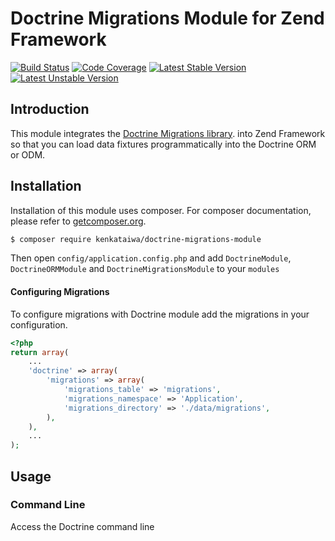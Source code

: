 # Doctrine Migrations Module for Zend Framework
[![Build Status](https://travis-ci.org/kenkataiwa/DoctrineMigrationsModule.png)](https://travis-ci.org/kenkataiwa/DoctrineMigrationsModule)
[![Code Coverage](https://scrutinizer-ci.com/g/kenkataiwa/DoctrineMigrationsModule/badges/coverage.png?b=master)](https://scrutinizer-ci.com/g/kenkataiwa/DoctrineMigrationsModule/)
[![Latest Stable Version](https://poser.pugx.org/kenkataiwa/doctrine-migrations-module/v/stable.png)](https://packagist.org/packages/kenkataiwa/doctrine-migrations-module)
[![Latest Unstable Version](https://poser.pugx.org/kenkataiwa/doctrine-migrations-module/v/unstable.png)](https://packagist.org/packages/kenkataiwa/doctrine-migrations-module)

## Introduction

This module integrates the [Doctrine Migrations library](https://github.com/doctrine/migrations).
into Zend Framework so that you can load data fixtures programmatically into the Doctrine ORM or ODM.


## Installation

Installation of this module uses composer. For composer documentation, please refer to
[getcomposer.org](http://getcomposer.org/).

```sh
$ composer require kenkataiwa/doctrine-migrations-module
```

Then open `config/application.config.php` and add `DoctrineModule`, `DoctrineORMModule` and 
`DoctrineMigrationsModule` to your `modules`

#### Configuring Migrations

To configure migrations with Doctrine module add the migrations in your configuration.

```php
<?php
return array(
    ...
    'doctrine' => array(
        'migrations' => array(
            'migrations_table' => 'migrations',
            'migrations_namespace' => 'Application',
            'migrations_directory' => './data/migrations',
        ),
    ),
    ...
);
```

## Usage

### Command Line

Access the Doctrine command line
